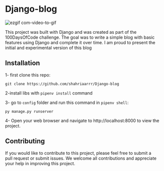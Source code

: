 # Django-blog
![ezgif com-video-to-gif](https://user-images.githubusercontent.com/75499598/230742600-948ac600-b72e-4d53-93b5-62c22c84ddce.gif)

This project was built with Django and was created as part of the 100DaysOfCode challenge. The goal was to write a simple blog with basic features using Django and complete it over time.
I am proud to present the initial and experimental version of this blog

## Installation
1- first clone this repo:
```
git clone https://github.com/shahriaarrr/Django-blog
```

2-install libs with `pipenv install` command

3- go to `config` folder and run this command in `pipenv shell`:
```
py manage.py runserver
```

4- Open your web browser and navigate to http://localhost:8000 to view the project.


## Contributing
If you would like to contribute to this project, please feel free to submit a pull request or submit issues. We welcome all contributions and appreciate your help in improving this project.
